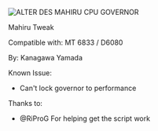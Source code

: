 ![ALTER DES  MAHIRU CPU   GOVERNOR](https://github.com/user-attachments/assets/7588a342-6fb2-49ab-a1b2-b2cba47b2c4e)

Mahiru Tweak

Compatible with: MT 6833 / D6080

By: Kanagawa Yamada

Known Issue:

- Can't lock governor to performance

Thanks to:

- @RiProG For helping get the script work
